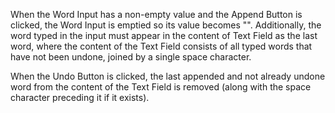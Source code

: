When the Word Input has a non-empty value and the Append Button is clicked, the Word Input is emptied so its value becomes "". Additionally, the word typed in the input must appear in the content of Text Field as the last word, where the content of the Text Field consists of all typed words that have not been undone, joined by a single space character.

 

When the Undo Button is clicked, the last appended and not already undone word from the content of the Text Field is removed (along with the space character preceding it if it exists).